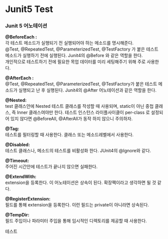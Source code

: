 # Junit5 Test
### Junit 5 어노테이션

**@BeforeEach :** </br>
각 테스트 메소드가 실행되기 전 실행되어야 하는 메소드를 명시해준다. </br>
@Test, @RepeatedTest, @ParameterizedTest, @TestFactory 가 붙은 테스트 메소드가 실행하기 전에 실행된다.
Junit4의 @Before 와 같은 역할을 한다. </br> 
개인적으로 테스트하기 전에 필요한 목업 데이터를 미리 세팅해주기 위해 주로 사용한다.

**@AfterEach :** </br>
@Test, @RepeatedTest, @ParameterizedTest, @TestFactory가 붙은 테스트 메소드가 실행되고 난 후 실행된다.
Junit4의 @After 어노테이션과 같은 역할을 한다.

**@Nested:** </br>
test 클래스안에 Nested 테스트 클래스를 작성할 때 사용되며, static이 아닌 중첩 클래스, 즉 Inner 클래스여야만 한다.
테스트 인스턴스 라이플사이클이 per-class 로 설정되어 있지 않다면 @BeforeAll, @AfterAll가 동작 하지 않으니 주의하자.

**@Tag:** </br>
테스트를 필터링할 때 사용한다. 클래스 또는 메소드레벨에서 사용한다.

**@Disabled:** </br>
테스트 클래스나, 메소드의 테스트를 비활성화 한다. JUnit4의 @Ignore와 같다.

**@Timeout:** </br>
주어진 시간안에 테스트가 끝나지 않으면 실패한다.

**@ExtendWith:** </br>
extension을 등록한다. 이 어노테이션은 상속이 된다. 확장팩이라고 생각하면 될 것 같다.

**@RegisterExtension:** </br>
필드를 통해 extension을 등록한다. 이런 필드는 private이 아니라면 상속된다.

**@TempDir:** </br>
필드 주입이나 파라미터 주입을 통해 임시적인 디렉토리를 제공할 때 사용한다.

테스트
